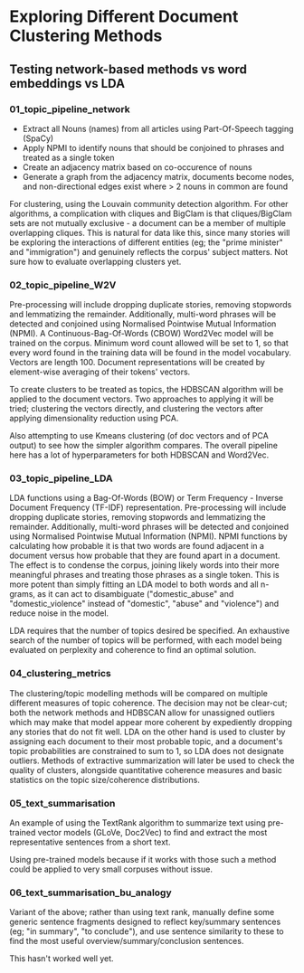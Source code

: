 # Exploring Different Document Clustering Methods

## Testing network-based methods vs word embeddings vs LDA


### 01_topic_pipeline_network

- Extract all Nouns (names) from all articles using Part-Of-Speech tagging (SpaCy)
- Apply NPMI to identify nouns that should be conjoined to phrases and treated as a single token
- Create an adjacency matrix based on co-occurence of nouns
- Generate a graph from the adjacency matrix, documents become nodes, and non-directional edges exist where > 2 nouns in common are found

For clustering, using the Louvain community detection algorithm.  For other algorithms, a complication with cliques and BigClam is that cliques/BigClam sets are not mutually exclusive - a document can be a member of multiple overlapping cliques.  This is natural for data like this, since many stories will be exploring the interactions of different entities (eg; the "prime minister" and "immigration") and genuinely reflects the corpus' subject matters.  Not sure how to evaluate overlapping clusters yet.


### 02_topic_pipeline_W2V

Pre-processing will include dropping duplicate stories, removing stopwords and lemmatizing the remainder. Additionally, multi-word phrases will be detected and conjoined using Normalised Pointwise Mutual Information (NPMI).  A Continuous-Bag-Of-Words (CBOW) Word2Vec model will be trained on the corpus.  Minimum word count allowed will be set to 1, so that every word found in the training data will be found in the model vocabulary. Vectors are length 100.  Document representations will be created by element-wise averaging of their tokens' vectors.

To create clusters to be treated as topics, the HDBSCAN algorithm will be applied to the document vectors.  Two approaches to applying it will be tried; clustering the vectors directly, and clustering the vectors after applying dimensionality reduction using PCA.

Also attempting to use Kmeans clustering (of doc vectors and of PCA output) to see how the simpler algorithm compares.  The overall pipeline here has a lot of hyperparameters for both HDBSCAN and Word2Vec.


### 03_topic_pipeline_LDA

LDA functions using a Bag-Of-Words (BOW) or Term Frequency - Inverse Document Frequency (TF-IDF) representation.  Pre-processing will include dropping duplicate stories, removing stopwords and lemmatizing the remainder.  Additionally, multi-word phrases will be detected and conjoined using Normalised Pointwise Mutual Information (NPMI).  NPMI functions by calculating how probable it is that two words are found adjacent in a document versus how probable that they are found apart in a document.  The effect is to condense the corpus, joining likely words into their more meaningful phrases and treating those phrases as a single token.  This is more potent than simply fitting an LDA model to both words and all n-grams, as it can act to disambiguate ("domestic\_abuse" and "domestic\_violence" instead of "domestic", "abuse" and "violence") and reduce noise in the model.

LDA requires that the number of topics desired be specified.  An exhaustive search of the number of topics will be performed, with each model being evaluated on perplexity and coherence to find an optimal solution.


### 04_clustering_metrics

The clustering/topic modelling methods will be compared on multiple different measures of topic coherence.  The decision may not be clear-cut;  both the network methods and HDBSCAN allow for unassigned outliers which may make that model appear more coherent by expediently dropping any stories that do not fit well.  LDA on the other hand is used to cluster by assigning each document to their most probable topic, and a document's topic probabilities are constrained to sum to 1, so LDA does not designate outliers.  Methods of extractive summarization will later be used to check the quality of clusters, alongside quantitative coherence measures and basic statistics on the topic size/coherence distributions.


### 05_text_summarisation

An example of using the TextRank algorithm to summarize text using pre-trained vector models (GLoVe, Doc2Vec) to find and extract the most representative sentences from a short text.

Using pre-trained models because if it works with those such a method could be applied to very small corpuses without issue.

### 06_text_summarisation_bu_analogy

Variant of the above; rather than using text rank, manually define some generic sentence fragments designed to reflect key/summary sentences (eg; "in summary", "to conclude"), and use sentence similarity to these to find the most useful overview/summary/conclusion sentences.

This hasn't worked well yet.


